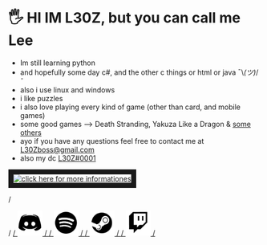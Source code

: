 # 🖐 HI IM L30Z, but you can call me Lee
- Im still learning python 
- and hopefully some day c#, and the other c things or html or java ¯\\_(ツ)_/¯ 
- also i use linux and windows
- i like puzzles
- i also love playing every kind of game (other than card, and mobile games)
- some good games --> Death Stranding, Yakuza Like a Dragon & [some others](OTHERGOODGAMES.md)
- ayo if you have any questions feel free to contact me at L30Zboss@gmail.com
- also my dc [L30Z#0001](https://www.discord.gg/Y2VQWzr)

<a href="https://github.com/L30ZMine/L30ZMine/blob/main/MOREINFO.md
" target="_blank"><img src="https://i.imgur.com/DlcFrbK.png" 
alt="click here for more informationes" width="870" height="100" border="10" /></a>

/ <p float="center">
/  <a href="http://www.discord.gg/invite/Y2VQWzr"/>
/  <img src="/discord2.png" width="50"/>
/  <a href="https://open.spotify.com/user/ekenhw5sdz2ya7di7gtkubi4r?si=uYsprdFYQCeXyiMxTqp-1w"/>
/  <img src="/spotify2.png" width="50" /> 
/  <a href="https://www.steamcommunity.com/id/L30Zmine"/>
/  <img src="/steam2.png" width="50" />
/  <a href="https://www.twitch.tv/l30zboss"/>
/  <img src="/twitch2.png" width="50" />
/</p>
